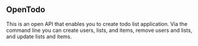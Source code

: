 ## OpenTodo

This is an open API that enables you to create  todo list application.  Via the command line you can create users, lists, and items, remove users and lists, and update lists and items.

